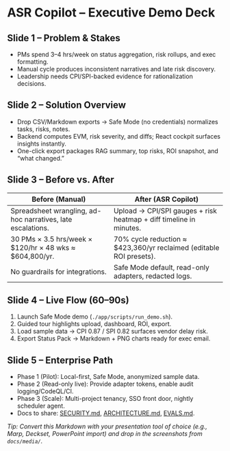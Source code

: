 # ASR Copilot – Executive Demo Deck

## Slide 1 – Problem & Stakes
- PMs spend 3–4 hrs/week on status aggregation, risk rollups, and exec formatting.
- Manual cycle produces inconsistent narratives and late risk discovery.
- Leadership needs CPI/SPI-backed evidence for rationalization decisions.

## Slide 2 – Solution Overview
- Drop CSV/Markdown exports → Safe Mode (no credentials) normalizes tasks, risks, notes.
- Backend computes EVM, risk severity, and diffs; React cockpit surfaces insights instantly.
- One-click export packages RAG summary, top risks, ROI snapshot, and “what changed.”

## Slide 3 – Before vs. After
| Before (Manual) | After (ASR Copilot) |
| --- | --- |
| Spreadsheet wrangling, ad-hoc narratives, late escalations. | Upload → CPI/SPI gauges + risk heatmap + diff timeline in minutes. |
| 30 PMs × 3.5 hrs/week × $120/hr × 48 wks ≈ $604,800/yr. | 70% cycle reduction ≈ $423,360/yr reclaimed (editable ROI presets). |
| No guardrails for integrations. | Safe Mode default, read-only adapters, redacted logs. |

## Slide 4 – Live Flow (60–90s)
1. Launch Safe Mode demo (`./app/scripts/run_demo.sh`).
2. Guided tour highlights upload, dashboard, ROI, export.
3. Load sample data → CPI 0.87 / SPI 0.82 surfaces vendor delay risk.
4. Export Status Pack → Markdown + PNG charts ready for exec email.

## Slide 5 – Enterprise Path
- Phase 1 (Pilot): Local-first, Safe Mode, anonymized sample data.
- Phase 2 (Read-only live): Provide adapter tokens, enable audit logging/CodeQL/CI.
- Phase 3 (Scale): Multi-project tenancy, SSO front door, nightly scheduler agent.
- Docs to share: [SECURITY.md](./SECURITY.md), [ARCHITECTURE.md](./ARCHITECTURE.md), [EVALS.md](./EVALS.md).

*Tip: Convert this Markdown with your presentation tool of choice (e.g., Marp, Deckset, PowerPoint import) and drop in the screenshots from `docs/media/`.*
